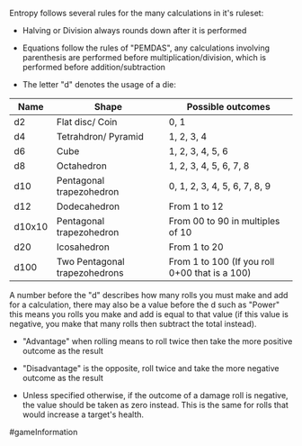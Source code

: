 Entropy follows several rules for the many calculations in it's ruleset:

- Halving or Division always rounds down after it is performed

- Equations follow the rules of "PEMDAS", any calculations involving parenthesis are performed before multiplication/division, which is performed before addition/subtraction

- The letter "d" denotes the usage of a die:

| Name   | Shape                         | Possible outcomes                              |
| ------ | ----------------------------- | ---------------------------------------------- |
| d2     | Flat disc/ Coin               | 0, 1                                           |
| d4     | Tetrahdron/ Pyramid           | 1, 2, 3, 4                                     |
| d6     | Cube                          | 1, 2, 3, 4, 5, 6                               |
| d8     | Octahedron                    | 1, 2, 3, 4, 5, 6, 7, 8                         |
| d10    | Pentagonal trapezohedron      | 0, 1, 2, 3, 4, 5, 6, 7, 8, 9                   |
| d12    | Dodecahedron                  | From 1 to 12                                   |
| d10x10 | Pentagonal trapezohedron      | From 00 to 90 in multiples of 10               |
| d20    | Icosahedron                   | From 1 to 20                                   |
| d100   | Two Pentagonal trapezohedrons | From 1 to 100 (If you roll 0+00 that is a 100) |

  A number before the "d" describes how many rolls you must make and add for a calculation, there may also be a value before the d such as "Power" this means you rolls you make and add is equal to that value (if this value is negative, you make that many rolls then subtract the total instead).

- "Advantage" when rolling means to roll twice then take the more positive outcome as the result

- "Disadvantage" is the opposite, roll twice and take the more negative outcome as the result 

- Unless specified otherwise, if the outcome of a damage roll is negative, the value should be taken as zero instead. This is the same for rolls that would increase a target's health.

#gameInformation 